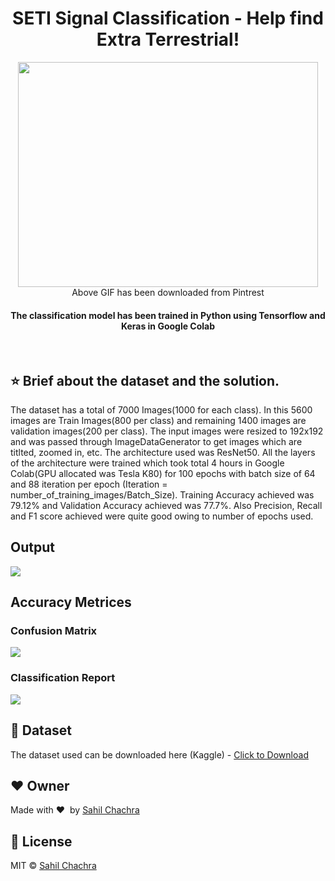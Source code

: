 <h1 align="center">SETI Signal Classification - Help find Extra Terrestrial!</h1>

<div align='center'>
<img src='https://github.com/SahilChachra/SETI_Image_Classification/blob/main/sampleImages/ufo.gif' width="480" height="360"><br>
Above GIF has been downloaded from Pintrest
</div>

<div align= "center">
  <h4>The classification model has been trained in Python using Tensorflow and Keras in Google Colab</h4>
</div>

&nbsp;&nbsp;&nbsp;&nbsp;&nbsp;&nbsp;&nbsp;&nbsp;&nbsp;&nbsp;&nbsp;&nbsp;&nbsp;&nbsp;&nbsp;&nbsp;&nbsp;&nbsp;&nbsp;&nbsp;&nbsp;&nbsp;&nbsp;&nbsp;&nbsp;&nbsp;&nbsp;&nbsp;
&nbsp;&nbsp;

## :star: Brief about the dataset and the solution.
The dataset has a total of 7000 Images(1000 for each class). In this 5600 images are Train Images(800 per class) and remaining 1400 images are validation images(200 per class). The input images were resized to 192x192 and was passed through ImageDataGenerator to get images which are titlted, zoomed in, etc. The architecture used was ResNet50. All the layers of the architecture were trained which took total 4 hours in Google Colab(GPU allocated was Tesla K80) for 100 epochs with batch size of 64 and 88 iteration per epoch (Iteration = number_of_training_images/Batch_Size).
Training Accuracy achieved was 79.12% and Validation Accuracy achieved was 77.7%. Also Precision, Recall and F1 score achieved were quite good owing to number of epochs used.

## Output
<img src='https://github.com/SahilChachra/SETI_Image_Classification/blob/main/sampleImages/op.png'></img>

## Accuracy Metrices
### Confusion Matrix
<img src='https://github.com/SahilChachra/SETI_Image_Classification/blob/main/sampleImages/cf_mat.png'></img>

### Classification Report
<img src='https://github.com/SahilChachra/SETI_Image_Classification/blob/main/sampleImages/classification_report.png'></img>

## :file_folder: Dataset
The dataset used can be downloaded here (Kaggle) - [Click to Download](https://www.kaggle.com/tentotheminus9/seti-data/home)

## :heart: Owner
Made with :heart:&nbsp;  by [Sahil Chachra](https://github.com/SahilChachra)

## :eyes: License
MIT © [Sahil Chachra](https://github.com/SahilChachra/SETI_Image_Classification_Challenege/blob/main/LICENSE)
